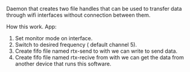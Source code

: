 Daemon that creates two file handles that can be used to transfer data through wifi interfaces without connection between them.

How this work. App:

1. Set monitor mode on interface.
2. Switch to desired frequency ( default channel 5).
3. Create fifo file named rtx-send to with we can write to send data.
4. Create fifo file named rtx-recive from with we can get the data from another device that runs this software.

